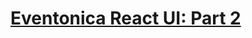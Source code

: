 # [Eventonica React UI: Part 2](https://github.com/priyaraj7/curriculum/blob/eventonica-3/projects/eventonica-react/eventonica-react-ui-advanced.md)
